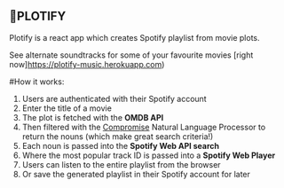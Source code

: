 ## 🍿PLOTIFY


Plotify is a react app which creates Spotify playlist from movie plots.

See alternate soundtracks for some of your favourite movies [right now]https://plotify-music.herokuapp.com)

#How it works:

1. Users are authenticated with their Spotify account
2. Enter the title of a movie 
3. The plot is fetched with the **OMDB API** 
4. Then filtered with the [Compromise](https://github.com/spencermountain/compromise) Natural Language Processor to return the nouns (which make great search criteria!)
5. Each noun is passed into the **Spotify Web API search**
6. Where the most popular track ID is passed into a **Spotify Web Player**
7. Users can listen to the entire playlist from the browser
8. Or save the generated playlist in their Spotify account for later

